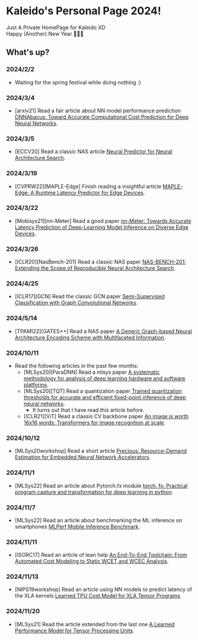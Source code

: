  # Kaleido's Personal Page 2024!  

Just A Private HomePage for Kaleido XD  
Happy (Another) New Year 🥳🥳🥳   

## What's up?  

### 2024/2/2
* Waiting for the spring festival while doing nothing :)  

### 2024/3/4  
* [arxiv21] Read a fair article about NN model performance prediction [DNNAbacus: Toward Accurate Computational Cost Prediction for Deep Neural Networks]().


### 2024/3/5
* [ECCV20] Read a classic NAS article [Neural Predictor for Neural Architecture
Search]().  


### 2024/3/19  
* [CVPRW22][MAPLE-Edge] Finish reading a insightful article [MAPLE-Edge: A Runtime Latency Predictor for Edge Devices]().  

### 2024/3/22  
* [Mobisys21][nn-Meter] Read a good paper [nn-Meter: Towards Accurate Latency Prediction of Deep-Learning Model Inference on Diverse Edge Devices]().  

### 2024/3/26  
* [ICLR20][NasBench-201] Read a classic NAS paper [NAS-BENCH-201: Extending the Scope of Reproducible Neural Architecture Search]().  

### 2024/4/25  
* [ICLR17][GCN] Read the classic GCN paper [Semi-Supervised Classification with Graph Convolutional Networks]().  

### 2024/5/14  
* [TPAMI22][GATES++] Read a NAS paper [A Generic Graph-based Neural Architecture  Encoding Scheme with Multifaceted Information]().  

### 2024/10/11  
* Read the following articles in the past few months:
    * [MLSys20][ParaDNN] Read a mlsys paper [A systematic methodology for analysis of deep learning hardware and software platforms]().  
    * [MLSys20][TQT] Read a quantization paper [Trained quantization thresholds for accurate and efficient fixed-point inference of deep neural networks]().  
        * It turns out that I have read this article before.  
    * [ICLR21][ViT] Read a classis CV backbone paper [An image is worth 16x16 words: Transformers for image recognition at scale]().  

### 2024/10/12  
* [MLSys20workshop] Read a short article [Precious: Resource-Demand Estimation for Embedded Neural Network Accelerators]().  

### 2024/11/1 
* [MLSys22] Read an article about Pytorch.fx module [torch. fx: Practical program capture and transformation for deep learning in python]().  

### 2024/11/7  
* [MLSys22] Read an article about benchmarking the ML inference on smartphones [MLPerf Mobile Inference Benchmark]().  

### 2024/11/11  
* [ISORC17] Read an article of lean help [An End-To-End Toolchain: From Automated Cost Modeling to Static WCET and WCEC Analysis]().  

### 2024/11/13  
* [NIPS19workshop] Read an article using NN models to predict latency of the XLA kernels [Learned TPU Cost Model for XLA Tensor Programs]().  

### 2024/11/20  
* [MLSys21] Read the article extended from the last one [A Learned Performance Model for Tensor Processing Units]().  